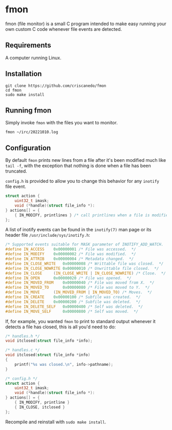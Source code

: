fmon
====

fmon (file monitor) is a small C program intended to make easy running your own
custom C code whenever file events are detected.

Requirements
------------

A computer running Linux.

Installation
------------

	git clone https://github.com/criscanedo/fmon
	cd fmon
	sudo make install

Running fmon
------------

Simply invoke `fmon` with the files you want to monitor.

	fmon ~/irc/20221010.log

Configuration
-------------

By default `fmon` prints new lines from a file after it's been modified much
like `tail -f`, with the exception that nothing is done when a file has been
truncated.

`config.h` is provided to allow you to change this behavior for any `inotify`
file event.

```c
struct action {
    uint32_t imask;
    void (*handle)(struct file_info *):
} actions[] = {
    { IN_MODIFY, printlines } /* call printlines when a file is modified */
};
```

A list of inotify events can be found in the `inotify(7)` man page or its header
file `/usr/include/sys/inotify.h`:

```c
/* Supported events suitable for MASK parameter of INOTIFY_ADD_WATCH.  */
#define IN_ACCESS	 0x00000001	/* File was accessed.  */
#define IN_MODIFY	 0x00000002	/* File was modified.  */
#define IN_ATTRIB	 0x00000004	/* Metadata changed.  */
#define IN_CLOSE_WRITE	 0x00000008	/* Writtable file was closed.  */
#define IN_CLOSE_NOWRITE 0x00000010	/* Unwrittable file closed.  */
#define IN_CLOSE	 (IN_CLOSE_WRITE | IN_CLOSE_NOWRITE) /* Close.  */
#define IN_OPEN		 0x00000020	/* File was opened.  */
#define IN_MOVED_FROM	 0x00000040	/* File was moved from X.  */
#define IN_MOVED_TO      0x00000080	/* File was moved to Y.  */
#define IN_MOVE		 (IN_MOVED_FROM | IN_MOVED_TO) /* Moves.  */
#define IN_CREATE	 0x00000100	/* Subfile was created.  */
#define IN_DELETE	 0x00000200	/* Subfile was deleted.  */
#define IN_DELETE_SELF	 0x00000400	/* Self was deleted.  */
#define IN_MOVE_SELF	 0x00000800	/* Self was moved.  */
```

If, for example, you wanted `fmon` to print to standard output whenever it
detects a file has closed, this is all you'd need to do:

```c
/* handles.h */
void itclosed(struct file_info *info);
```

```c
/* handles.c */
void itclosed(struct file_info *info)
{
	printf("%s was closed.\n", info->pathname);
}
```

```c
/* config.h */
struct action {
	uint32_t imask;
	void (*handle)(struct file_info *):
} actions[] = {
	{ IN_MODIFY, printline }
	{ IN_CLOSE, itclosed }
};
```

 Recompile and reinstall with `sudo make install`.
